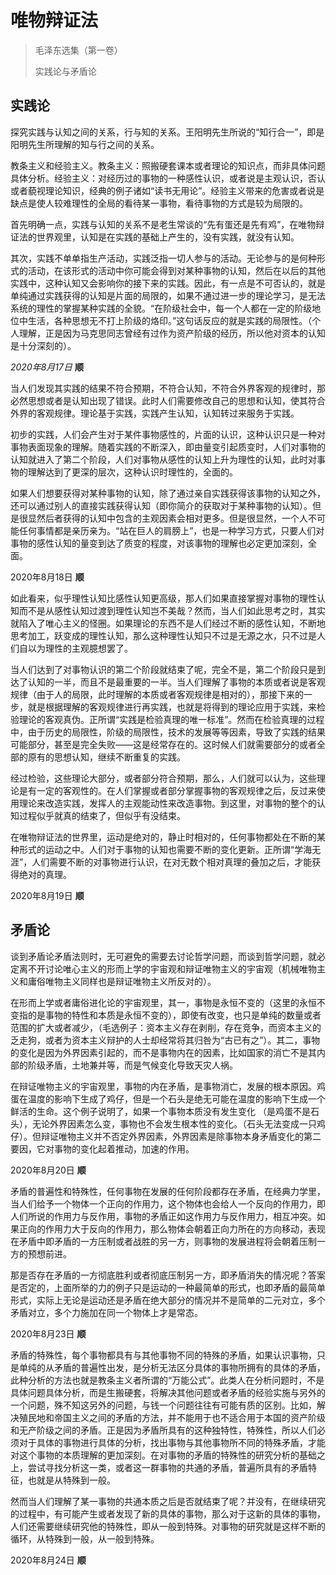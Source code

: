# 唯物辩证法



> 毛泽东选集（第一卷）
>
> 实践论与矛盾论

## 实践论

探究实践与认知之间的关系，行与知的关系。王阳明先生所说的“知行合一”，即是阳明先生所理解的知与行之间的关系。

教条主义和经验主义。教条主义：照搬硬套课本或者理论的知识点，而非具体问题具体分析。经验主义：对经历过的事物的一种感性认识，或者说是主观认识，否认或者藐视理论知识，经典的例子诸如“读书无用论”。经验主义带来的危害或者说是缺点是使人较难理性的全局的看待某一事物，看待事物的方式是较为局限的。

首先明确一点，实践与认知的关系不是老生常谈的“先有蛋还是先有鸡”，在唯物辩证法的世界观里，认知是在实践的基础上产生的，没有实践，就没有认知。

其次，实践不单单指生产活动，实践泛指一切人参与的活动。无论参与的是何种形式的活动，在该形式的活动中你可能会得到对某种事物的认知，然后在以后的其他实践中，这种认知又会影响你的接下来的实践。因此，有一点是不可否认的，就是单纯通过实践获得的认知是片面的局限的，如果不通过进一步的理论学习，是无法系统的理性的掌握某种实践的全貌。“在阶级社会中，每一个人都在一定的阶级地位中生活，各种思想无不打上阶级的烙印。”这句话反应的就是实践的局限性。（个人理解，正是因为马克思同志曾经有过作为资产阶级的经历，所以他对资本的认知是十分深刻的）。

*2020年8月17日*  **顺**

当人们发现其实践的结果不符合预期，不符合认知，不符合外界客观的规律时，那必然思想或者是认知出现了错误。此时人们需要修改自己的思想和认知，使其符合外界的客观规律。理论基于实践，实践产生认知，认知转过来服务于实践。

初步的实践，人们会产生对于某件事物感性的，片面的认识，这种认识只是一种对事物表面现象的理解。随着实践的不断深入，即由量变引起质变时，人们对事物的认知就进入了第二个阶段，人们对事物从感性的认知上升为理性的认知，此时对事物的理解达到了更深的层次，这种认识时理性的，全面的。

如果人们想要获得对某种事物的认知，除了通过亲自实践获得该事物的认知之外，还可以通过别人的直接实践获得认知（即你简介的获取对于某种事物的认知）。但是很显然后者获得的认知中包含的主观因素会相对更多。但是很显然，一个人不可能任何事情都是亲历亲为。“站在巨人的肩膀上”，也是一种学习方式，只要人们对事物的感性认知的量变到达了质变的程度，对该事物的理解也必定更加深刻，全面。

2020年8月18日 **顺**

如此看来，似乎理性认知比感性认知更高级，那人们如果直接掌握对事物的理性认知而不是从感性认知过渡到理性认知岂不美哉？然而，当人们如此思考之时，其实就陷入了唯心主义的怪圈。如果理论的东西不是人们经过不断的感性认知，不断地思考加工，跃变成的理性认知，那么这种理性认知只不过是无源之水，只不过是人们自以为理性的主观臆想罢了。

当人们达到了对事物认识的第二个阶段就结束了呢，完全不是，第二个阶段只是到达了认知的一半，而且不是最重要的一半。当人们理解了事物的本质或者说是客观规律（由于人的局限，此时理解的本质或者客观规律是相对的），那接下来的一步，就是根据理解的客观规律进行再实践，也就是将得到的理论应用于实践，来检验理论的客观真伪。正所谓“实践是检验真理的唯一标准”。然而在检验真理的过程中，由于历史的局限性，阶级的局限性，技术的发展等等因素，导致了实践的结果可能部分，甚至是完全失败——这是经常存在的。这时候人们就需要部分的或者全部的原有的思想认知，继续不断重复的实践。

经过检验，这些理论大部分，或者部分符合预期，那么，人们就可以认为，这些理论是有一定的客观性的。在人们掌握或者部分掌握事物的客观规律之后，反过来使用理论来改造实践，发挥人的主观能动性来改造事物。到这里，对事物的整个的认知过程似乎就真的结束了，但似乎有没结束。

在唯物辩证法的世界里，运动是绝对的，静止时相对的，任何事物都处在不断的某种形式的运动之中。人们对于事物的认知也需要不断的变化更新。正所谓“学海无涯”，人们需要不断的对事物进行认识，在对无数个相对真理的叠加之后，才能获得绝对的真理。

2020年8月19日 **顺**

## 矛盾论

谈到矛盾论矛盾法则时，无可避免的需要去讨论哲学问题，而谈到哲学问题，就必定离不开讨论唯心主义的形而上学的宇宙观和辩证唯物主义的宇宙观（机械唯物主义和庸俗唯物主义同样也是辩证唯物主义所反对的）。

在形而上学或者庸俗进化论的宇宙观里，其一，事物是永恒不变的（这里的永恒不变指的是事物的特性和本质是永恒不变的），即使有改变，也只是单纯的数量或者范围的扩大或者减少，（毛选例子：资本主义存在剥削，存在竞争，而资本主义的乏走狗，或者为资本主义辩护的人士却经常将其归咎为“古已有之”）。其二，事物的变化是因为外界因素引起的，而不是事物内在的因素，比如国家的消亡不是其内部的阶级矛盾，土地兼并等，而是气候变化导致天灾人祸。

在辩证唯物主义的宇宙观里，事物的内在矛盾，是事物消亡，发展的根本原因。鸡蛋在温度的影响下生成了鸡仔，但是一个石头是绝无可能在温度的影响下生成一个鲜活的生命。这个例子说明了，如果一个事物本质没有发生变化 （是鸡蛋不是石头），无论外界因素怎么变，事物也不会发生根本性的变化。（石头无法变成一只鸡仔）。但辩证唯物主义并不否定外界因素，外界因素是除事物本身矛盾变化的第二要因，它对事物的变化起着推动，加速的作用。

2020年8月20日 **顺**

矛盾的普遍性和特殊性，任何事物在发展的任何阶段都存在矛盾，在经典力学里，当人们给予一个物体一个正向的作用力，这个物体也会给人一个反向的作用力，即人们所说的作用力与反作用，事物的矛盾正如这作用力与反作用力，相互冲突。如果正向的作用力大于反向的作用力，那么物体会朝着正向力所在的方向移动，表现在矛盾中即矛盾的一方压制或者战胜的另一方，则事物的发展进程将会朝着压制一方的预想前进。

那是否存在矛盾的一方彻底胜利或者彻底压制另一方，即矛盾消失的情况呢？答案是否定的，上面所举的力的例子只是运动的一种最简单的形式，也即矛盾的最简单形式，实际上无论是运动还是矛盾在绝大部分的情况并不是简单的二元对立，多个矛盾对立，多个力施加在同一个物体上才是常态。

2020年8月23日 **顺**

矛盾的特殊性，每个事物都具有与其他事物不同的特殊的矛盾，如果认识事物，只是单纯的从矛盾的普遍性出发，是分析无法区分具体的事物所拥有的具体的矛盾，此种分析的方法也就是教条主义者所谓的“万能公式”。此类人在分析问题时，不是具体问题具体分析，而是生搬硬套，将解决其他问题或者矛盾的经验实施与另外的一个问题，殊不知这另外的问题，与钱一个问题往往有可能有质的区别。比如，解决殖民地和帝国主义之间的矛盾的方法，并不能用于也不适合用于本国的资产阶级和无产阶级之间的矛盾。正是因为矛盾所具有的这种独特性，特殊性，所以人们必须对于具体的事物进行具体的分析，找出事物与其他事物所不同的特殊矛盾，才能对这个事物的本质理解的更加深刻。在对事物的矛盾的特殊性的研究分析的基础之上，尝试寻找分析这一类，或者这一群事物的共通的矛盾，普遍所具有的矛盾特征，也就是从特殊到一般。

然而当人们理解了某一事物的共通本质之后是否就结束了呢？并没有，在继续研究的过程中，有可能产生或者发现了新的具体的事物，那么对于这新的具体的事物，人们还需要继续研究他的特殊性，即从一般到特殊。对事物的研究就是这样不断的循环，从特殊到一般，从一般到特殊。

2020年8月24日 **顺**

